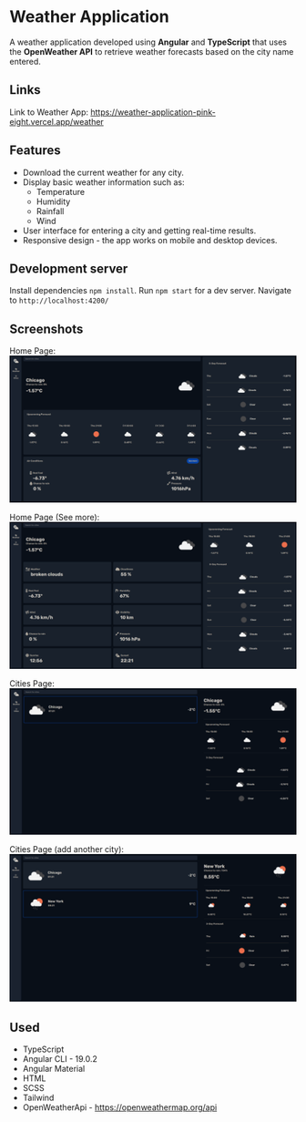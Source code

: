 # Weather Application

A weather application developed using **Angular** and **TypeScript** that uses the **OpenWeather API** to retrieve weather forecasts based on the city name entered.

## Links

Link to Weather App: https://weather-application-pink-eight.vercel.app/weather

## Features

- Download the current weather for any city.
- Display basic weather information such as:
  - Temperature
  - Humidity
  - Rainfall
  - Wind
- User interface for entering a city and getting real-time results.
- Responsive design - the app works on mobile and desktop devices.

## Development server

Install dependencies `npm install`. Run `npm start` for a dev server. Navigate to `http://localhost:4200/`

## Screenshots

Home Page:
![image](./assets/image.png)

Home Page (See more):
![Image](./assets/image-1.png)

Cities Page:
![Image](./assets/image-2.png)

Cities Page (add another city):
![Image](./assets/image-3.png)

## Used

- TypeScript
- Angular CLI - 19.0.2
- Angular Material
- HTML
- SCSS
- Tailwind
- OpenWeatherApi - https://openweathermap.org/api
